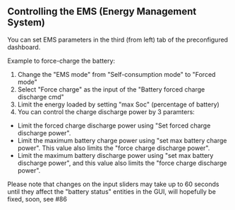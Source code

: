 ## Controlling the  EMS (Energy Management System)
You can set EMS parameters in the third (from left) tab of the preconfigured dashboard. 

Example to force-charge the battery:
1. Change the "EMS mode" from "Self-consumption mode" to "Forced mode"
2. Select "Force charge" as the input of the "Battery forced charge discharge cmd"
3. Limit the energy loaded by setting "max Soc" (percentage of battery)
4. You can control the charge discharge power by 3 paramters:
- Limit the forced charge discharge power using "Set forced charge discharge power".
- Limit the maximum battery charge power using "set max battery charge power". This value also limits the "force charge discharge power".
- Limit the maximum battery discharge power using "set max battery discharge power", and this value also limits the "force charge discharge power".

Please note that changes on the input sliders may take up to 60 seconds until they affect the "battery status" entities in the GUI, will hopefully be fixed, soon, see #86